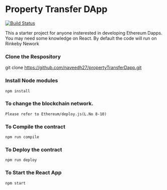 
# Property Transfer DApp 

[![Build Status](https://travis-ci.org/naveedh27/propertyTransferDapp.svg?branch=master)](https://travis-ci.org/naveedh27/propertyTransferDapp)

This a starter project for anyone insterested in developing Ethereum Dapps. You may need some knowledge on React.
By default the code will run on Rinkeby Nework

 ### Clone the Respository 
  
   git clone https://github.com/naveedh27/propertyTransferDapp.git

 ### Install Node modules

    npm install

 ### To change the blockchain network. 

    Please refer to Ethereum/deploy.js(L.No 8-10)

 ### To Compile the contract
   
    npm run compile

 ### To Deploy the contract
   
    npm run deploy

 ### To Start the React App
   
    npm start
